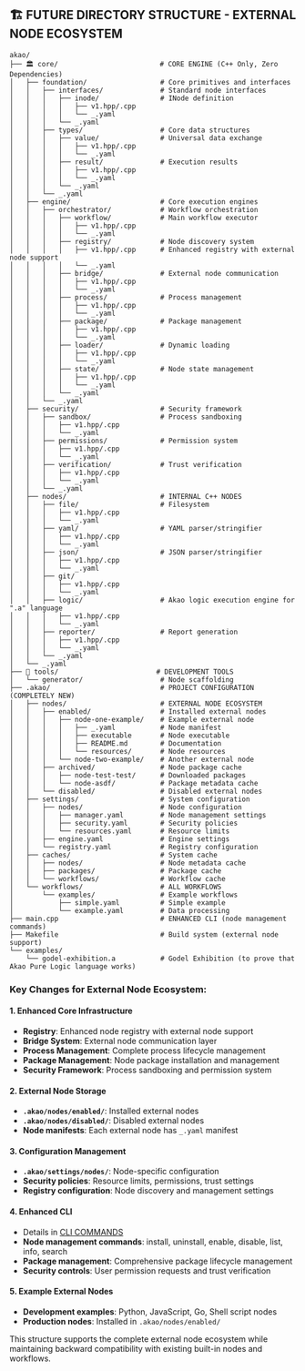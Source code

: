 ## 🏗️ FUTURE DIRECTORY STRUCTURE - EXTERNAL NODE ECOSYSTEM

```
akao/
├── 🏛️ core/                         # CORE ENGINE (C++ Only, Zero Dependencies)
│   ├── foundation/                  # Core primitives and interfaces
│   │   ├── interfaces/              # Standard node interfaces
│   │   │   ├── inode/               # INode definition
│   │   │   │   ├── v1.hpp/.cpp    
│   │   │   │   └── _.yaml
│   │   │   └── _.yaml
│   │   ├── types/                   # Core data structures
│   │   │   ├── value/               # Universal data exchange
│   │   │   │   ├── v1.hpp/.cpp    
│   │   │   │   └── _.yaml
│   │   │   ├── result/              # Execution results
│   │   │   │   ├── v1.hpp/.cpp    
│   │   │   │   └── _.yaml
│   │   │   └── _.yaml
│   │   └── _.yaml
│   ├── engine/                      # Core execution engines
│   │   ├── orchestrator/            # Workflow orchestration
│   │   │   ├── workflow/            # Main workflow executor
│   │   │   │   ├── v1.hpp/.cpp    
│   │   │   │   └── _.yaml
│   │   │   ├── registry/            # Node discovery system
│   │   │   │   ├── v1.hpp/.cpp      # Enhanced registry with external node support
│   │   │   │   └── _.yaml
│   │   │   ├── bridge/              # External node communication
│   │   │   │   ├── v1.hpp/.cpp    
│   │   │   │   └── _.yaml
│   │   │   ├── process/             # Process management
│   │   │   │   ├── v1.hpp/.cpp    
│   │   │   │   └── _.yaml
│   │   │   ├── package/             # Package management
│   │   │   │   ├── v1.hpp/.cpp    
│   │   │   │   └── _.yaml
│   │   │   ├── loader/              # Dynamic loading
│   │   │   │   ├── v1.hpp/.cpp    
│   │   │   │   └── _.yaml
│   │   │   ├── state/               # Node state management
│   │   │   │   ├── v1.hpp/.cpp
│   │   │   │   └── _.yaml
│   │   │   └── _.yaml
│   │   └── _.yaml
│   ├── security/                    # Security framework
│   │   ├── sandbox/                 # Process sandboxing
│   │   │   ├── v1.hpp/.cpp    
│   │   │   └── _.yaml
│   │   ├── permissions/             # Permission system
│   │   │   ├── v1.hpp/.cpp    
│   │   │   └── _.yaml
│   │   ├── verification/            # Trust verification
│   │   │   ├── v1.hpp/.cpp    
│   │   │   └── _.yaml
│   │   └── _.yaml
│   ├── nodes/                       # INTERNAL C++ NODES
│   │   ├── file/                    # Filesystem
│   │   │   ├── v1.hpp/.cpp    
│   │   │   └── _.yaml
│   │   ├── yaml/                    # YAML parser/stringifier
│   │   │   ├── v1.hpp/.cpp    
│   │   │   └── _.yaml
│   │   ├── json/                    # JSON parser/stringifier
│   │   │   ├── v1.hpp/.cpp    
│   │   │   └── _.yaml
│   │   ├── git/
│   │   │   ├── v1.hpp/.cpp    
│   │   │   └── _.yaml
│   │   ├── logic/                   # Akao logic execution engine for ".a" language
│   │   │   ├── v1.hpp/.cpp    
│   │   │   └── _.yaml
│   │   ├── reporter/                # Report generation
│   │   │   ├── v1.hpp/.cpp
│   │   │   └── _.yaml
│   │   └── _.yaml
│   └── _.yaml
├── 🔧 tools/                        # DEVELOPMENT TOOLS
│   └── generator/                   # Node scaffolding
├── .akao/                           # PROJECT CONFIGURATION (COMPLETELY NEW)
│   ├── nodes/                       # EXTERNAL NODE ECOSYSTEM
│   │   ├── enabled/                 # Installed external nodes
│   │   │   ├── node-one-example/    # Example external node
│   │   │   │   ├── _.yaml           # Node manifest
│   │   │   │   ├── executable       # Node executable
│   │   │   │   ├── README.md        # Documentation
│   │   │   │   └── resources/       # Node resources
│   │   │   └── node-two-example/    # Another external node
│   │   ├── archived/                # Node package cache
│   │   │   ├── node-test-test/      # Downloaded packages
│   │   │   └── node-asdf/           # Package metadata cache
│   │   └── disabled/                # Disabled external nodes
│   ├── settings/                    # System configuration
│   │   ├── nodes/                   # Node configuration
│   │   │   ├── manager.yaml         # Node management settings
│   │   │   ├── security.yaml        # Security policies
│   │   │   └── resources.yaml       # Resource limits
│   │   ├── engine.yaml              # Engine settings
│   │   └── registry.yaml            # Registry configuration
│   ├── caches/                      # System cache
│   │   ├── nodes/                   # Node metadata cache
│   │   ├── packages/                # Package cache
│   │   └── workflows/               # Workflow cache
│   └── workflows/                   # ALL WORKFLOWS
│       └── examples/                # Example workflows
│           ├── simple.yaml          # Simple example
│           └── example.yaml         # Data processing
├── main.cpp                         # ENHANCED CLI (node management commands)
├── Makefile                         # Build system (external node support)
└── examples/
    └── godel-exhibition.a           # Godel Exhibition (to prove that Akao Pure Logic language works)
```

### Key Changes for External Node Ecosystem:

#### 1. **Enhanced Core Infrastructure**
- **Registry**: Enhanced node registry with external node support
- **Bridge System**: External node communication layer
- **Process Management**: Complete process lifecycle management
- **Package Management**: Node package installation and management
- **Security Framework**: Process sandboxing and permission system

#### 2. **External Node Storage**
- **`.akao/nodes/enabled/`**: Installed external nodes
- **`.akao/nodes/disabled/`**: Disabled external nodes
- **Node manifests**: Each external node has `_.yaml` manifest

#### 3. **Configuration Management**
- **`.akao/settings/nodes/`**: Node-specific configuration
- **Security policies**: Resource limits, permissions, trust settings
- **Registry configuration**: Node discovery and management settings

#### 4. **Enhanced CLI**
- Details in [CLI COMMANDS](./CLI.md)
- **Node management commands**: install, uninstall, enable, disable, list, info, search
- **Package management**: Comprehensive package lifecycle management
- **Security controls**: User permission requests and trust verification

#### 5. **Example External Nodes**
- **Development examples**: Python, JavaScript, Go, Shell script nodes
- **Production nodes**: Installed in `.akao/nodes/enabled/`

This structure supports the complete external node ecosystem while maintaining backward compatibility with existing built-in nodes and workflows.